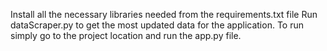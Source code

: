 Install all the necessary libraries needed from the requirements.txt file
Run dataScraper.py to get the most updated data for the application.
To run simply go to the project location and run the app.py file.
